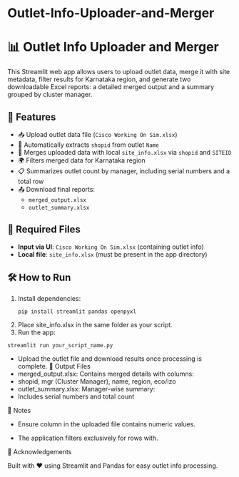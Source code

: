 # Outlet-Info-Uploader-and-Merger

# 📊 Outlet Info Uploader and Merger

This Streamlit web app allows users to upload outlet data, merge it with site metadata, filter results for Karnataka region, and generate two downloadable Excel reports: a detailed merged output and a summary grouped by cluster manager.

## 🚀 Features

- 📥 Upload outlet data file (`Cisco Working On Sim.xlsx`)
- 🧠 Automatically extracts `shopid` from outlet `Name`
- 🔗 Merges uploaded data with local `site_info.xlsx` via `shopid` and `SITEID`
- 🌍 Filters merged data for Karnataka region
- 📋 Summarizes outlet count by manager, including serial numbers and a total row
- 📤 Download final reports:
  - `merged_output.xlsx`
  - `outlet_summary.xlsx`

## 📂 Required Files

- **Input via UI**: `Cisco Working On Sim.xlsx` (containing outlet info)
- **Local file**: `site_info.xlsx` (must be present in the app directory)

## 🛠 How to Run

1. Install dependencies:
   ```bash
   pip install streamlit pandas openpyxl
   ```
2. Place site_info.xlsx in the same folder as your script.
3. Run the app:
```
streamlit run your_script_name.py
```

- Upload the outlet file and download results once processing is complete.
📎 Output Files
- merged_output.xlsx: Contains merged details with columns:
- shopid, mgr (Cluster Manager), name, region, eco/izo
- outlet_summary.xlsx: Manager-wise summary:
- Includes serial numbers and total count

📌 Notes

- Ensure  column in the uploaded file contains numeric  values.

- The application filters exclusively for rows with.

🙌 Acknowledgements

Built with ❤️ using Streamlit and Pandas for easy outlet info processing.
